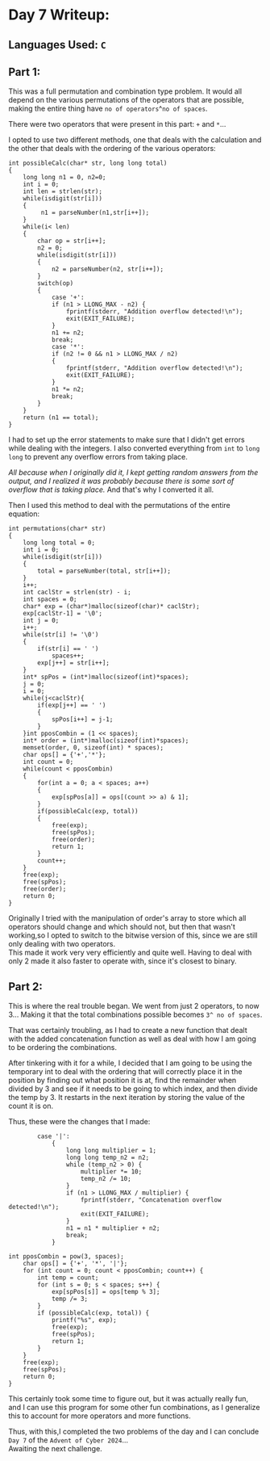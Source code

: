 # Day 7 Writeup:
## Languages Used: `C`
## Part 1:
This was a full permutation and combination type problem. It would all depend on the various permutations of the operators that are possible, making the entire thing have `no of operators`^`no of spaces`.

There were two operators that were present in this part: `+` and `*`...

I opted to use two different methods, one that deals with the calculation and the other that deals with the ordering of the various operators:
```
int possibleCalc(char* str, long long total)
{
    long long n1 = 0, n2=0;
    int i = 0;
    int len = strlen(str);
    while(isdigit(str[i]))
    {
         n1 = parseNumber(n1,str[i++]);
    }
    while(i< len)
    {
        char op = str[i++];
        n2 = 0;
        while(isdigit(str[i]))
        {
            n2 = parseNumber(n2, str[i++]);
        }
        switch(op)
        {
            case '+':
            if (n1 > LLONG_MAX - n2) {
                fprintf(stderr, "Addition overflow detected!\n");
                exit(EXIT_FAILURE);
            }
            n1 += n2;
            break;
            case '*':
            if (n2 != 0 && n1 > LLONG_MAX / n2)
            {
                fprintf(stderr, "Addition overflow detected!\n");
                exit(EXIT_FAILURE);
            }
            n1 *= n2;
            break;
        }
    }
    return (n1 == total);
}
```

I had to set up the error statements to make sure that I didn't get errors while dealing with the integers. I also converted everything from `int` to `long long` to prevent any overflow errors from taking place.

<i>All because when I originally did it, I kept getting random answers from the output, and I realized it was probably because there is some sort of overflow that is taking place.</i> And that's why I converted it all.

Then I used this method to deal with the permutations of the entire equation:
```
int permutations(char* str)
{
    long long total = 0;
    int i = 0;
    while(isdigit(str[i]))
    {
        total = parseNumber(total, str[i++]);
    }
    i++;
    int caclStr = strlen(str) - i;
    int spaces = 0;
    char* exp = (char*)malloc(sizeof(char)* caclStr);
    exp[caclStr-1] = '\0';
    int j = 0;
    i++;
    while(str[i] != '\0')
    {
        if(str[i] == ' ')
            spaces++;
        exp[j++] = str[i++];
    }
    int* spPos = (int*)malloc(sizeof(int)*spaces);
    j = 0;
    i = 0;
    while(j<caclStr){
        if(exp[j++] == ' ')
        {
            spPos[i++] = j-1;
        }
    }int pposCombin = (1 << spaces);
    int* order = (int*)malloc(sizeof(int)*spaces);
    memset(order, 0, sizeof(int) * spaces);
    char ops[] = {'+','*'};
    int count = 0;
    while(count < pposCombin)
    {
        for(int a = 0; a < spaces; a++)
        {
            exp[spPos[a]] = ops[(count >> a) & 1];
        }
        if(possibleCalc(exp, total))
        {
            free(exp);
            free(spPos);
            free(order);
            return 1;
        }
        count++;
    }    
    free(exp);
    free(spPos);
    free(order);
    return 0;
}
```

Originally I tried with the manipulation of order's array to store which all operators should change and which should not, but then that wasn't working,so I opted to switch to the bitwise version of this, since we are still only dealing with two operators.<br>
This made it work very very efficiently and quite well. Having to deal with only 2 made it also faster to operate with, since it's closest to binary.

## Part 2:
This is where the real trouble began. We went from just 2 operators, to now 3... Making it that the total combinations possible becomes `3^ no of spaces`.

That was certainly troubling, as I had to create a new function that dealt with the added concatenation function as well as deal with how I am going to be ordering the combinations.

After tinkering with it for a while, I decided that I am going to be using the temporary int to deal with the ordering that will correctly place it in the position by finding out what position it is at, find the remainder when divided by 3 and see if it needs to be going to which index, and then divide the temp by 3. It restarts in the next iteration by storing the value of the count it is on.

Thus, these were the changes that I made:
```
        case '|':
            {
                long long multiplier = 1;
                long long temp_n2 = n2;
                while (temp_n2 > 0) {
                    multiplier *= 10;
                    temp_n2 /= 10;
                }
                if (n1 > LLONG_MAX / multiplier) {
                    fprintf(stderr, "Concatenation overflow detected!\n");
                    exit(EXIT_FAILURE);
                }
                n1 = n1 * multiplier + n2;
                break;
            }
```
```
int pposCombin = pow(3, spaces);
    char ops[] = {'+', '*', '|'};    
    for (int count = 0; count < pposCombin; count++) {
        int temp = count;
        for (int s = 0; s < spaces; s++) {
            exp[spPos[s]] = ops[temp % 3];
            temp /= 3;
        }
        if (possibleCalc(exp, total)) {
            printf("%s", exp);
            free(exp);
            free(spPos);
            return 1;
        }
    }    
    free(exp);
    free(spPos);
    return 0;
}
```

This certainly took some time to figure out, but it was actually really fun, and I can use this program for some other fun combinations, as I generalize this to account for more operators and more functions.

Thus, with this,I completed the two problems of the day and I can conclude `Day 7` of the `Advent of Cyber 2024`...<br>
Awaiting the next challenge.